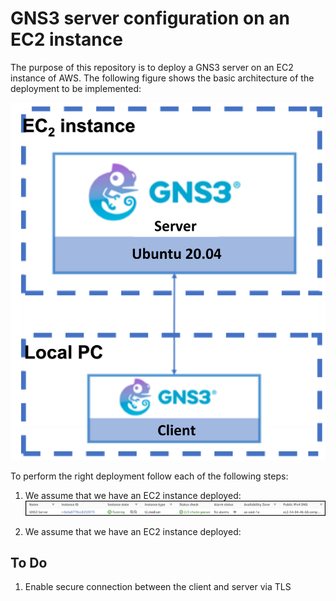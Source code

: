 # GNS3 server configuration on an EC2 instance

The purpose of this repository is to deploy a GNS3 server on an EC2 instance of AWS. The following figure shows the basic architecture of the deployment to be implemented:

![](img/client-server.png)

To perform the right deployment follow each of the following steps:

1. We assume that we have an EC2 instance deployed:
    ![](img/ec2.png)

2. We assume that we have an EC2 instance deployed:



## To Do

1. Enable secure connection between the client and server via TLS